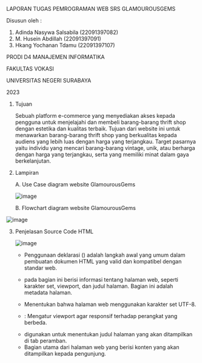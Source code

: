 LAPORAN TUGAS PEMROGRAMAN WEB SRS GLAMOUROUSGEMS

Disusun oleh :
1. Adinda Nasywa Salsabila (22091397082)
2. M. Husein Abdillah (22091397091)
3. Hkang Yochanan Tdamu (22091397107)
   
PRODI D4 MANAJEMEN INFORMATIKA

FAKULTAS VOKASI

UNIVERSITAS NEGERI SURABAYA

2023

1. Tujuan

   Sebuah platform e-commerce yang menyediakan akses kepada pengguna untuk menjelajahi dan membeli barang-barang thrift shop dengan estetika dan kualitas terbaik. Tujuan dari website ini untuk menawarkan barang-barang thrift shop yang berkualitas kepada audiens yang lebih luas dengan harga yang terjangkau. Target pasarnya yaitu  individu yang mencari barang-barang vintage, unik, atau berharga dengan harga yang terjangkau, serta yang memiliki minat dalam gaya berkelanjutan.

2. Lampiran

   A. Use Case diagram website GlamourousGems

   ![image](https://github.com/abdillahusein/Kel-2-MI2022C.github.io/assets/124483393/cdca4979-064f-45b2-8f2d-d699ee262abf)


   B. Flowchart diagram website GlamourousGems

![image](https://github.com/abdillahusein/Kel-2-MI2022C.github.io/assets/124490604/8a0b4d60-a68e-4335-9b02-b17e349e12bd)

3. Penjelasan Source Code HTML

   ![image](https://github.com/abdillahusein/Kel-2-MI2022C.github.io/assets/124483393/f6cc75b2-cc6c-4281-8a2c-8de73eafca02)

   -	Penggunaan deklarasi (<!DOCTYPE html>) adalah langkah awal yang umum dalam pembuatan dokumen HTML yang valid dan kompatibel dengan standar web.
     
   -	<head> pada bagian ini berisi informasi tentang halaman web, seperti karakter set, viewport, dan judul halaman. Bagian ini adalah metadata halaman.
   
   -	<meta charset="UTF-8"> Menentukan bahwa halaman web menggunakan karakter set UTF-8.

   -	<meta name="viewport" content="width=device-width, initial-scale=1.0">: Mengatur viewport agar responsif terhadap perangkat yang berbeda.

   -	<title>Thrift Shop</title> digunakan untuk menentukan judul halaman yang akan ditampilkan di tab peramban.

   -	<body> Bagian utama dari halaman web yang berisi konten yang akan ditampilkan kepada pengunjung.
